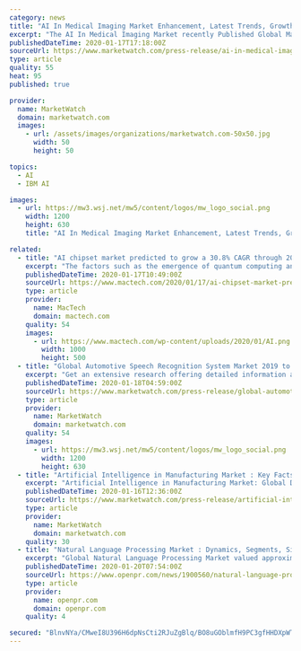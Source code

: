 ```yaml
---
category: news
title: "AI In Medical Imaging Market Enhancement, Latest Trends, Growth and Opportunity during 2019 to 2025"
excerpt: "The AI In Medical Imaging Market recently Published Global Market research study with more than 100 industry informative desk and Figures spread through Pages and easy to understand detailed TOC on \"AI In Medical Imaging Market\"."
publishedDateTime: 2020-01-17T17:18:00Z
sourceUrl: https://www.marketwatch.com/press-release/ai-in-medical-imaging-market-enhancement-latest-trends-growth-and-opportunity-during-2019-to-2025-2020-01-17
type: article
quality: 55
heat: 95
published: true

provider:
  name: MarketWatch
  domain: marketwatch.com
  images:
    - url: /assets/images/organizations/marketwatch.com-50x50.jpg
      width: 50
      height: 50

topics:
  - AI
  - IBM AI

images:
  - url: https://mw3.wsj.net/mw5/content/logos/mw_logo_social.png
    width: 1200
    height: 630
    title: "AI In Medical Imaging Market Enhancement, Latest Trends, Growth and Opportunity during 2019 to 2025"

related:
  - title: "AI chipset market predicted to grow a 30.8% CAGR through 2025"
    excerpt: "The factors such as the emergence of quantum computing and rising in implementation of AI chips in the robotics industry have shown a positive impact on the growth of the artificial intelligence chipsets market over the forecast period. Research and Markets says the global artificial intelligence chipset market is segmented on the basis of ..."
    publishedDateTime: 2020-01-17T10:49:00Z
    sourceUrl: https://www.mactech.com/2020/01/17/ai-chipset-market-predicted-to-grow-a-30-8-cagr-through-2025/
    type: article
    provider:
      name: MacTech
      domain: mactech.com
    quality: 54
    images:
      - url: https://www.mactech.com/wp-content/uploads/2020/01/AI.png
        width: 1000
        height: 500
  - title: "Global Automotive Speech Recognition System Market 2019 to Witness Excellent Long-Term Growth Outlook"
    excerpt: "Get an extensive research offering detailed information and growth outlook of the Automotive Speech Recognition Systemmarket in the new research report added by Big Market Research. The report presents a brief summary of the market by gathering data from various sources and industry experts prevalent in the market."
    publishedDateTime: 2020-01-18T04:59:00Z
    sourceUrl: https://www.marketwatch.com/press-release/global-automotive-speech-recognition-system-market-2019-to-witness-excellent-long-term-growth-outlook-2020-01-18
    type: article
    provider:
      name: MarketWatch
      domain: marketwatch.com
    quality: 54
    images:
      - url: https://mw3.wsj.net/mw5/content/logos/mw_logo_social.png
        width: 1200
        height: 630
  - title: "Artificial Intelligence in Manufacturing Market : Key Facts and Forecast Predictions Presented Until 2025"
    excerpt: "Artificial Intelligence in Manufacturing Market: Global Drivers, Restraints, Opportunities, Trends, and Forecasts up to 2023 Overview: The manufacturing industry has seen dramatic changes in past decade and continues to undergo radical process changes in the delivery of its products."
    publishedDateTime: 2020-01-16T12:36:00Z
    sourceUrl: https://www.marketwatch.com/press-release/artificial-intelligence-in-manufacturing-market-key-facts-and-forecast-predictions-presented-until-2025-2020-01-16
    type: article
    provider:
      name: MarketWatch
      domain: marketwatch.com
    quality: 30
  - title: "Natural Language Processing Market : Dynamics, Segments, Size and Demand Analysis during 2019 - 2026"
    excerpt: "Global Natural Language Processing Market valued approximately USD xxx million in 2018 is anticipated to grow with a healthy growth rate of more than xxx% over the forecast period 2019-2026. The Natural Language Processing market is developing and expanding at a significant pace considering the global scenario. The Natural Language processing ..."
    publishedDateTime: 2020-01-20T07:54:00Z
    sourceUrl: https://www.openpr.com/news/1900560/natural-language-processing-market-dynamics-segments-size
    type: article
    provider:
      name: openpr.com
      domain: openpr.com
    quality: 4

secured: "BlnvNYa/CMweI8U396H6dpNsCti2RJuZgBlq/BO8uGOblmfH9PC3gfHHDXpWTb4LhoKoJhHAhg2NNc+nhKP3qRUzxhxW2cxMtGbaWRGpr2Cxp2yiIOuEMw/u+ti0hCyM7mqtRyv9QVOLarYVfoJs6T4u+qG1AB7SjNCe5VgjImbKj8rA0Zhsgo6nR78DFamd9zwuPuyf7qTWSwy3VedCFgikLZGSxuQ3W/So/GY93Fzu+LSWP0fdYTONjsq6zNnKO3vsTdb1DmbNl+wzPnLM3vyrvzEg51BNiD2tAKcvi4s=;QKA9OOv608+IEjpd6TugXQ=="
---
```


